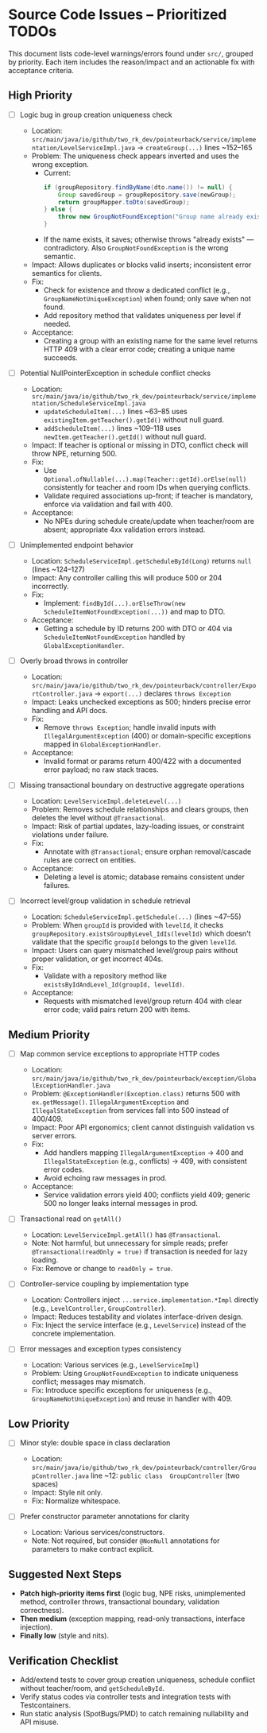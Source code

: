 # Source Code Issues – Prioritized TODOs

This document lists code-level warnings/errors found under `src/`, grouped by priority. Each item includes the reason/impact and an actionable fix with acceptance criteria.

## High Priority

- [ ] Logic bug in group creation uniqueness check
  - Location: `src/main/java/io/github/two_rk_dev/pointeurback/service/implementation/LevelServiceImpl.java` → `createGroup(...)` lines ~152–165
  - Problem: The uniqueness check appears inverted and uses the wrong exception.
    - Current:
      ```java
      if (groupRepository.findByName(dto.name()) != null) {
          Group savedGroup = groupRepository.save(newGroup);
          return groupMapper.toDto(savedGroup);
      } else {
          throw new GroupNotFoundException("Group name already exists for this level");
      }
      ```
    - If the name exists, it saves; otherwise throws "already exists" — contradictory. Also `GroupNotFoundException` is the wrong semantic.
  - Impact: Allows duplicates or blocks valid inserts; inconsistent error semantics for clients.
  - Fix:
    - Check for existence and throw a dedicated conflict (e.g., `GroupNameNotUniqueException`) when found; only save when not found.
    - Add repository method that validates uniqueness per level if needed.
  - Acceptance:
    - Creating a group with an existing name for the same level returns HTTP 409 with a clear error code; creating a unique name succeeds.

- [ ] Potential NullPointerException in schedule conflict checks
  - Location: `src/main/java/io/github/two_rk_dev/pointeurback/service/implementation/ScheduleServiceImpl.java`
    - `updateScheduleItem(...)` lines ~63–85 uses `existingItem.getTeacher().getId()` without null guard.
    - `addScheduleItem(...)` lines ~109–118 uses `newItem.getTeacher().getId()` without null guard.
  - Impact: If teacher is optional or missing in DTO, conflict check will throw NPE, returning 500.
  - Fix:
    - Use `Optional.ofNullable(...).map(Teacher::getId).orElse(null)` consistently for teacher and room IDs when querying conflicts.
    - Validate required associations up-front; if teacher is mandatory, enforce via validation and fail with 400.
  - Acceptance:
    - No NPEs during schedule create/update when teacher/room are absent; appropriate 4xx validation errors instead.

- [ ] Unimplemented endpoint behavior
  - Location: `ScheduleServiceImpl.getScheduleById(Long)` returns `null` (lines ~124–127)
  - Impact: Any controller calling this will produce 500 or 204 incorrectly.
  - Fix:
    - Implement: `findById(...).orElseThrow(new ScheduleItemNotFoundException(...))` and map to DTO.
  - Acceptance:
    - Getting a schedule by ID returns 200 with DTO or 404 via `ScheduleItemNotFoundException` handled by `GlobalExceptionHandler`.

- [ ] Overly broad throws in controller
  - Location: `src/main/java/io/github/two_rk_dev/pointeurback/controller/ExportController.java` → `export(...)` declares `throws Exception`
  - Impact: Leaks unchecked exceptions as 500; hinders precise error handling and API docs.
  - Fix:
    - Remove `throws Exception`; handle invalid inputs with `IllegalArgumentException` (400) or domain-specific exceptions mapped in `GlobalExceptionHandler`.
  - Acceptance:
    - Invalid format or params return 400/422 with a documented error payload; no raw stack traces.

- [ ] Missing transactional boundary on destructive aggregate operations
  - Location: `LevelServiceImpl.deleteLevel(...)`
  - Problem: Removes schedule relationships and clears groups, then deletes the level without `@Transactional`.
  - Impact: Risk of partial updates, lazy-loading issues, or constraint violations under failure.
  - Fix:
    - Annotate with `@Transactional`; ensure orphan removal/cascade rules are correct on entities.
  - Acceptance:
    - Deleting a level is atomic; database remains consistent under failures.

- [ ] Incorrect level/group validation in schedule retrieval
  - Location: `ScheduleServiceImpl.getSchedule(...)` (lines ~47–55)
  - Problem: When `groupId` is provided with `levelId`, it checks `groupRepository.existsGroupByLevel_IdIs(levelId)` which doesn't validate that the specific `groupId` belongs to the given `levelId`.
  - Impact: Users can query mismatched level/group pairs without proper validation, or get incorrect 404s.
  - Fix:
    - Validate with a repository method like `existsByIdAndLevel_Id(groupId, levelId)`.
  - Acceptance:
    - Requests with mismatched level/group return 404 with clear error code; valid pairs return 200 with items.

## Medium Priority

- [ ] Map common service exceptions to appropriate HTTP codes
  - Location: `src/main/java/io/github/two_rk_dev/pointeurback/exception/GlobalExceptionHandler.java`
  - Problem: `@ExceptionHandler(Exception.class)` returns 500 with `ex.getMessage()`. `IllegalArgumentException` and `IllegalStateException` from services fall into 500 instead of 400/409.
  - Impact: Poor API ergonomics; client cannot distinguish validation vs server errors.
  - Fix:
    - Add handlers mapping `IllegalArgumentException` → 400 and `IllegalStateException` (e.g., conflicts) → 409, with consistent error codes.
    - Avoid echoing raw messages in prod.
  - Acceptance:
    - Service validation errors yield 400; conflicts yield 409; generic 500 no longer leaks internal messages in prod.

- [ ] Transactional read on `getAll()`
  - Location: `LevelServiceImpl.getAll()` has `@Transactional`.
  - Note: Not harmful, but unnecessary for simple reads; prefer `@Transactional(readOnly = true)` if transaction is needed for lazy loading.
  - Fix: Remove or change to `readOnly = true`.

- [ ] Controller-service coupling by implementation type
  - Location: Controllers inject `...service.implementation.*Impl` directly (e.g., `LevelController`, `GroupController`).
  - Impact: Reduces testability and violates interface-driven design.
  - Fix: Inject the service interface (e.g., `LevelService`) instead of the concrete implementation.

- [ ] Error messages and exception types consistency
  - Location: Various services (e.g., `LevelServiceImpl`)
  - Problem: Using `GroupNotFoundException` to indicate uniqueness conflict; messages may mismatch.
  - Fix: Introduce specific exceptions for uniqueness (e.g., `GroupNameNotUniqueException`) and reuse in handler with 409.

## Low Priority

- [ ] Minor style: double space in class declaration
  - Location: `src/main/java/io/github/two_rk_dev/pointeurback/controller/GroupController.java` line ~12: `public class  GroupController` (two spaces)
  - Impact: Style nit only.
  - Fix: Normalize whitespace.

- [ ] Prefer constructor parameter annotations for clarity
  - Location: Various services/constructors.
  - Note: Not required, but consider `@NonNull` annotations for parameters to make contract explicit.

## Suggested Next Steps

- **Patch high-priority items first** (logic bug, NPE risks, unimplemented method, controller throws, transactional boundary, validation correctness).
- **Then medium** (exception mapping, read-only transactions, interface injection).
- **Finally low** (style and nits).

## Verification Checklist

- Add/extend tests to cover group creation uniqueness, schedule conflict without teacher/room, and `getScheduleById`.
- Verify status codes via controller tests and integration tests with Testcontainers.
- Run static analysis (SpotBugs/PMD) to catch remaining nullability and API misuse.
